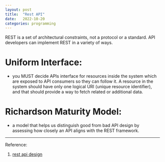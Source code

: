 ```yaml
---
layout: post
title:  "Rest API"
date:   2022-10-20
categories: programming
---
```


REST is a set of architectural constraints, not a protocol or a standard. API developers can implement REST in a variety of ways.

# Uniform Interface:
- you MUST decide APIs interface for resources inside the system which are exposed to API consumers so they can follow it. A resource in the system should have only one logical URI (unique resource identifier), and that should provide a way to fetch related or additional data.

# Richardson Maturity Model: 
- a model that helps us distinguish good from bad API design by assessing how closely an API aligns with the REST framework.

---
Reference:
1. [rest api design](https://www.vinaysahni.com/best-practices-for-a-pragmatic-restful-api)
